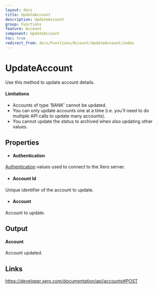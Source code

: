 ```yaml
---
layout: docs
title: UpdateAccount
description: UpdateAccount
group: Functions
feature: Account
component: UpdateAccount
toc: true
redirect_from: docs/Functions/Account/UpdateAccount/index
---
```

UpdateAccount
============

Use this method to update account details.
#### Limitations
- Accounts of type 'BANK' cannot be updated.
- You can only update accounts one at a time (i.e. you'll need to do multiple API calls to update many accounts).
- You cannot update the status to archived when also updating other values.

Properties
----------

-  #### Authentication
[Authentication](../../../Common/Authentication/Index.md) values used to connect to the Xero server.
-  #### Account Id
Unique identifier of the account to update.
-  #### Account
Account to update.


Output
-----
#### Account
Account updated.

Links
-----

https://developer.xero.com/documentation/api/accounts#POST
